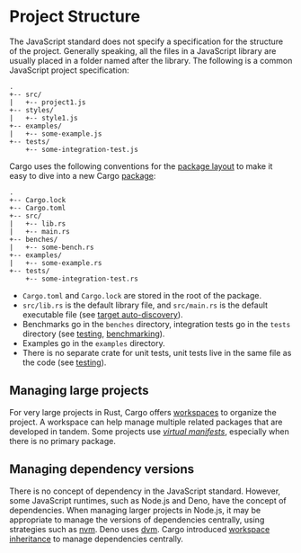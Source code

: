 # Project Structure

The JavaScript standard does not specify a specification for the structure of the project. Generally speaking, all the files in a JavaScript library are usually placed in a folder named after the library. The following is a common JavaScript project specification:

    .
    +-- src/
    |   +-- project1.js
    +-- styles/
    |   +-- style1.js
    +-- examples/
    |   +-- some-example.js
    +-- tests/
        +-- some-integration-test.js

Cargo uses the following conventions for the [package layout] to make it easy to dive into a new Cargo [package][rust-package]:

    .
    +-- Cargo.lock
    +-- Cargo.toml
    +-- src/
    |   +-- lib.rs
    |   +-- main.rs
    +-- benches/
    |   +-- some-bench.rs
    +-- examples/
    |   +-- some-example.rs
    +-- tests/
        +-- some-integration-test.rs

- `Cargo.toml` and `Cargo.lock` are stored in the root of the package.
- `src/lib.rs` is the default library file, and `src/main.rs` is the default executable file (see [target auto-discovery]).
- Benchmarks go in the `benches` directory, integration tests go in the `tests` directory (see [testing][section-testing], [benchmarking][section-benchmarking]).
- Examples go in the `examples` directory.
- There is no separate crate for unit tests, unit tests live in the same file as the code (see [testing][section-testing]).

[package layout]: https://doc.rust-lang.org/cargo/guide/project-layout.html
[rust-package]: https://doc.rust-lang.org/cargo/appendix/glossary.html#package
[target auto-discovery]: https://doc.rust-lang.org/cargo/reference/cargo-targets.html#target-auto-discovery
[section-testing]: ../testing/index.md
[section-benchmarking]: ../benchmarking/index.md

## Managing large projects

For very large projects in Rust, Cargo offers [workspaces][cargo-workspaces] to organize the project. A workspace can help manage multiple related packages that are developed in tandem. Some projects use [_virtual manifests_][cargo-virtual-manifest], especially when there is no primary package.

[cargo-workspaces]: https://doc.rust-lang.org/book/ch14-03-cargo-workspaces.html
[cargo-virtual-manifest]: https://doc.rust-lang.org/cargo/reference/workspaces.html#virtual-workspace

## Managing dependency versions

There is no concept of dependency in the JavaScript standard. However, some JavaScript runtimes, such as Node.js and Deno, have the concept of dependencies.
When managing larger projects in Node.js, it may be appropriate to manage the versions of dependencies centrally, using strategies such as [nvm]. Deno uses [dvm].  Cargo introduced [workspace inheritance] to manage dependencies centrally.

[nvm]: https://github.com/nvm-sh/nvm
[dvm]: https://github.com/justjavac/dvm
[workspace inheritance]: https://doc.rust-lang.org/cargo/reference/workspaces.html#the-package-table
